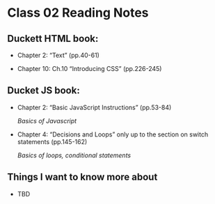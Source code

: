 # Class 02 Reading Notes

## Duckett HTML book:

- Chapter 2: “Text” (pp.40-61)

- Chapter 10: Ch.10 “Introducing CSS” (pp.226-245)

## Ducket JS book:

- Chapter 2: “Basic JavaScript Instructions” (pp.53-84)

    *Basics of Javascript*  

- Chapter 4: “Decisions and Loops” only up to the section on switch statements (pp.145-162)

    *Basics of loops, conditional statements*

## Things I want to know more about

- TBD
